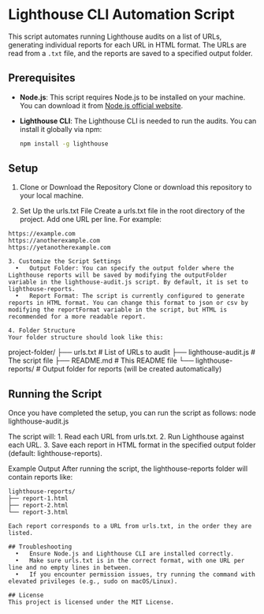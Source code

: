# Lighthouse CLI Automation Script

This script automates running Lighthouse audits on a list of URLs, generating individual reports for each URL in HTML format. The URLs are read from a `.txt` file, and the reports are saved to a specified output folder.

## Prerequisites

- **Node.js**: This script requires Node.js to be installed on your machine. You can download it from [Node.js official website](https://nodejs.org/).
- **Lighthouse CLI**: The Lighthouse CLI is needed to run the audits. You can install it globally via npm:

  ```bash
  npm install -g lighthouse

## Setup
1. Clone or Download the Repository
Clone or download this repository to your local machine.

2. Set Up the urls.txt File
Create a urls.txt file in the root directory of the project. Add one URL per line. For example:
  ```
  https://example.com
  https://anotherexample.com
  https://yetanotherexample.com

3. Customize the Script Settings
	•	Output Folder: You can specify the output folder where the Lighthouse reports will be saved by modifying the outputFolder variable in the lighthouse-audit.js script. By default, it is set to lighthouse-reports.
	•	Report Format: The script is currently configured to generate reports in HTML format. You can change this format to json or csv by modifying the reportFormat variable in the script, but HTML is recommended for a more readable report.

4. Folder Structure
Your folder structure should look like this:
  ```
  project-folder/
  ├── urls.txt               # List of URLs to audit
  ├── lighthouse-audit.js    # The script file
  ├── README.md              # This README file
  └── lighthouse-reports/    # Output folder for reports (will be created automatically)

## Running the Script
Once you have completed the setup, you can run the script as follows: node lighthouse-audit.js

The script will:
	1.	Read each URL from urls.txt.
	2.	Run Lighthouse against each URL.
	3.	Save each report in HTML format in the specified output folder (default: lighthouse-reports).

Example Output
After running the script, the lighthouse-reports folder will contain reports like:
  ```
  lighthouse-reports/
  ├── report-1.html
  ├── report-2.html
  └── report-3.html

Each report corresponds to a URL from urls.txt, in the order they are listed.

## Troubleshooting
	•	Ensure Node.js and Lighthouse CLI are installed correctly.
	•	Make sure urls.txt is in the correct format, with one URL per line and no empty lines in between.
	•	If you encounter permission issues, try running the command with elevated privileges (e.g., sudo on macOS/Linux).

## License
This project is licensed under the MIT License.